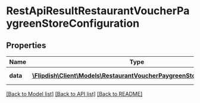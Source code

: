 # RestApiResultRestaurantVoucherPaygreenStoreConfiguration

## Properties
Name | Type | Description | Notes
------------ | ------------- | ------------- | -------------
**data** | [**\Flipdish\\Client\Models\RestaurantVoucherPaygreenStoreConfiguration**](RestaurantVoucherPaygreenStoreConfiguration.md) | Generic data object. | 

[[Back to Model list]](../README.md#documentation-for-models) [[Back to API list]](../README.md#documentation-for-api-endpoints) [[Back to README]](../README.md)


